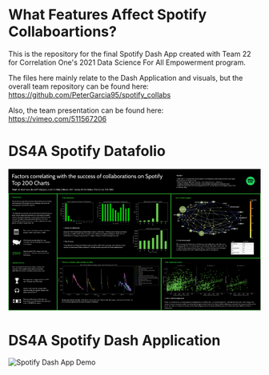 # What Features Affect Spotify Collaboartions?

This is the repository for the final Spotify Dash App created with Team 22 for Correlation One's 2021 Data Science For All Empowerment program. 

The files here mainly relate to the Dash Application and visuals, but the overall team repository can be found here: https://github.com/PeterGarcia95/spotify_collabs

Also, the team presentation can be found here: https://vimeo.com/511567206


# DS4A Spotify Datafolio

![Spotify Datafolio](Datafolio.png)


# DS4A Spotify Dash Application

![Spotify Dash App Demo](Silent-Dash-Overview.gif)
